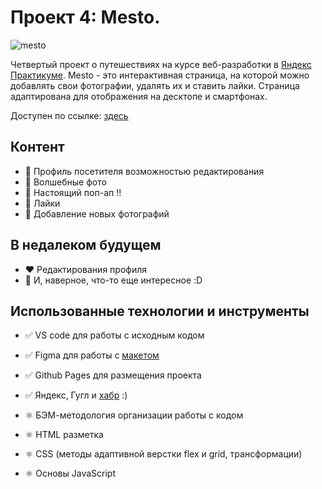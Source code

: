 # Проект 4: Mesto.
![mesto](https://i.ibb.co/LhzKQR3/mesto.jpg)


Четвертый проект о путешествиях на курсе веб-разработки в [Яндекс Практикуме](https://praktikum.yandex.ru/web). Mesto - это интерактивная страница, на которой можно добавлять свои фотографии, удалять их и ставить лайки. Страница адаптирована для отображения на десктопе и смартфонах.

Доступен по ссылке: [здесь](https://nastiash.github.io/mesto/index.html)

## Контент

* 💛 Профиль посетителя возможностью редактирования
* 💜 Волшебные фото
* 💙 Настоящий поп-ап !!
* 🧡 Лайки
* 💚 Добавление новых фотографий

## В недалеком будущем
* ❤️ Редактирования профиля
* 💜 И, наверное, что-то еще интересное :D

## Использованные технологии и инструменты

* ✅ VS code для работы с исходным кодом
* ✅ Figma для работы с [макетом](https://www.figma.com/file/StZjf8HnoeLdiXS7dYrLAh/JavaScript.-Sprint-4)
* ✅ Github Pages для размещения проекта
* ✅ Яндекс, Гугл и [хабр](https://habr.com/) :)

* ⚛️ БЭМ-методология организации работы с кодом
* ⚛️ HTML разметка
* ⚛️ CSS (методы адаптивной верстки flex и grid, трансформации)
* ⚛️ Основы JavaScript

